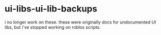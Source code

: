 # ui-libs-ui-lib-backups
i no longer work on these.
these were originally docs for undocumented UI libs, but i've stopped working on roblox scripts.
